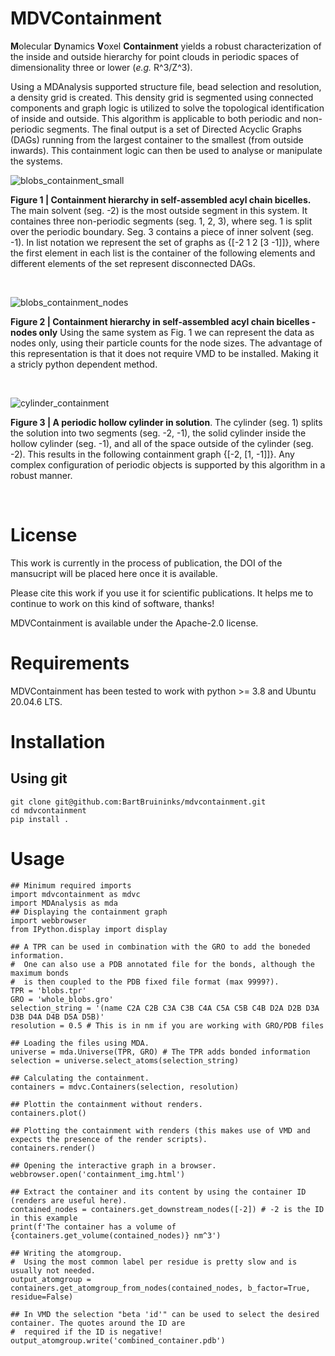 # MDVContainment
**M**olecular **D**ynamics **V**oxel **Containment** yields a robust characterization of the inside and outside hierarchy for point clouds in periodic spaces of dimensionality three or lower (*e.g.* R^3/Z^3).

Using a MDAnalysis supported structure file, bead selection and resolution, a density grid is created. This density grid is segmented using connected components and graph logic is utilized to solve the topological identification of inside and outside. This algorithm is applicable to both periodic and non-periodic segments. The final output is a set of Directed Acyclic Graphs (DAGs) running from the largest container to the smallest (from outside inwards). This containment logic can then be used to analyse or manipulate the systems.

![blobs_containment_small](https://github.com/BartBruininks/mdvcontainment/assets/1488903/be5fff63-a967-47c2-a933-a3ecb7dcd5de)

**Figure 1 | Containment hierarchy in self-assembled acyl chain bicelles.** The main solvent (seg. -2) is the most outside segment in this system. It containes three non-periodic segments (seg. 1, 2, 3), where seg. 1 is split over the periodic boundary. Seg. 3 contains a piece of inner solvent (seg. -1). In list notation we represent the set of graphs as {[-2 1 2 [3 -1]]}, where the first element in each list is the container of the following elements and different elements of the set represent disconnected DAGs.

$~$

![blobs_containment_nodes](https://github.com/BartBruininks/mdvcontainment/assets/1488903/3769a16d-1beb-45a1-8e98-6e9eac088a4a)

**Figure 2 | Containment hierarchy in self-assembled acyl chain bicelles - nodes only** Using the same system as Fig. 1 we can represent the data as nodes only, using their particle counts for the node sizes. The advantage of this representation is that it does not require VMD to be installed. Making it a stricly python dependent method.

$~$

![cylinder_containment](https://github.com/BartBruininks/mdvcontainment/assets/1488903/da3d8cdb-682f-4fe3-b7dc-bced188b390d)
 
**Figure 3 | A periodic hollow cylinder in solution**. The cylinder (seg. 1) splits the solution into two segments (seg. -2, -1), the solid cylinder inside the hollow cylinder (seg. -1), and all of the space outside of the cylinder (seg. -2). This results in the following containment graph {[-2, [1, -1]]}. Any complex configuration of periodic objects is supported by this algorithm in a robust manner.

$~$

# License
This work is currently in the process of publication, the DOI of the mansucript will be placed here once it is available. 

Please cite this work if you use it for scientific publications. It helps me to continue to work on this kind of software, thanks!

MDVContainment is available under the Apache-2.0 license.

# Requirements
MDVContainment has been tested to work with python >= 3.8 and Ubuntu 20.04.6 LTS. 

# Installation
## Using git
```
git clone git@github.com:BartBruininks/mdvcontainment.git
cd mdvcontainment
pip install .
```
# Usage
```
## Minimum required imports
import mdvcontainment as mdvc
import MDAnalysis as mda
## Displaying the containment graph
import webbrowser
from IPython.display import display

## A TPR can be used in combination with the GRO to add the boneded information.
#  One can also use a PDB annotated file for the bonds, although the maximum bonds
#  is then coupled to the PDB fixed file format (max 9999?).
TPR = 'blobs.tpr'
GRO = 'whole_blobs.gro'
selection_string = '(name C2A C2B C3A C3B C4A C5A C5B C4B D2A D2B D3A D3B D4A D4B D5A D5B)'
resolution = 0.5 # This is in nm if you are working with GRO/PDB files

## Loading the files using MDA.
universe = mda.Universe(TPR, GRO) # The TPR adds bonded information
selection = universe.select_atoms(selection_string)

## Calculating the containment.
containers = mdvc.Containers(selection, resolution)

## Plottin the containment without renders.
containers.plot()

## Plotting the containment with renders (this makes use of VMD and expects the presence of the render scripts).
containers.render()

## Opening the interactive graph in a browser.
webbrowser.open('containment_img.html')

## Extract the container and its content by using the container ID (renders are useful here).
contained_nodes = containers.get_downstream_nodes([-2]) # -2 is the ID in this example
print(f'The container has a volume of {containers.get_volume(contained_nodes)} nm^3')

## Writing the atomgroup. 
#  Using the most common label per residue is pretty slow and is usually not needed.
output_atomgroup = containers.get_atomgroup_from_nodes(contained_nodes, b_factor=True, residue=False)

## In VMD the selection "beta 'id'" can be used to select the desired container. The quotes around the ID are
#  required if the ID is negative! 
output_atomgroup.write('combined_container.pdb')
```
